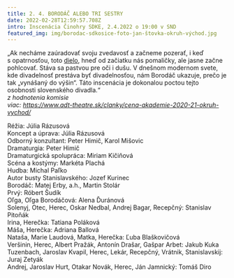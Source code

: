 ```yaml
---
title: 2. 4. BORODÁČ ALEBO TRI SESTRY
date: 2022-02-28T12:59:57.708Z
intro: Inscenácia Činohry SDKE, 2.4.2022 o 19:00 v SND
featured_img: img/borodac-sdkosice-foto-jan-štovka-okruh-východ.jpg
---
```

„Ak necháme zaúradovať svoju zvedavosť a začneme pozerať, i keď s opatrnosťou, toto [dielo](https://www.sdke.sk/sk/cinohra/karol-horak-michal-ditte-michal-balaz-borodac-alebo-tri-sestry), hneď od začiatku nás pomaličky, ale jasne začne pohlcovať. Stáva sa pastvou pre oči i dušu. V dnešnom modernom svete, kde divadelnosť prestáva byť divadelnosťou, nám Borodáč ukazuje, prečo je tak „vynášaný do výšin“. Táto inscenácia je dokonalou poctou tejto osobnosti slovenského divadla.“\
*z hodnotenia komisie*\
*viac: https://www.adt-theatre.sk/clanky/cena-akademie-2020-21-okruh-vychod/*

Réžia: Júlia Rázusová\
Koncept a úprava: Júlia Rázusová\
Odborný konzultant: Peter Himič, Karol Mišovic\
Dramaturgia: Peter Himič\
Dramaturgická spolupráca: Miriam Kičiňová\
Scéna a kostýmy: Markéta Plachá\
Hudba:	Michal Paľko\
Autor busty Stanislavského: Jozef Kurinec\
Borodáč: Matej Erby, a.h., Martin Stolár\
Prvý: Róbert Šudík\
Oľga, Oľga Borodáčová: Alena Ďuránová\
Solenyj, Otec, Herec, Oskar Nedbal, Andrej Bagar, Recepčný: Stanislav Pitoňák\
Irina, Herečka: Tatiana Poláková\
Máša, Herečka: Adriana Ballová\
Nataša, Marie Laudová, Matka, Herečka: Ľuba Blaškovičová\
Veršinin, Herec, Albert Pražák, Antonín Drašar, Gašpar Arbet: Jakub Kuka\
Tuzenbach, Jaroslav Kvapil, Herec, Lekár, Recepčný, Vrátnik, Stanislavskij: Juraj Zetyák\
Andrej, Jaroslav Hurt, Otakar Novák, Herec, Ján Jamnický:	Tomáš Diro